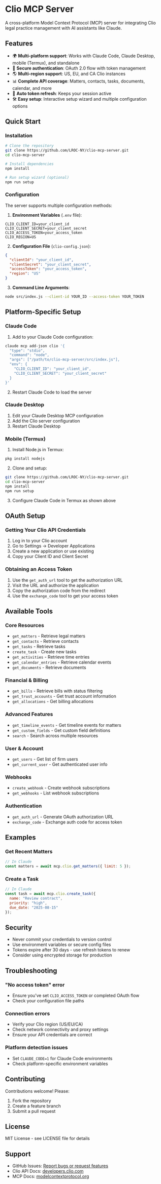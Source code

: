 # Clio MCP Server

A cross-platform Model Context Protocol (MCP) server for integrating Clio legal practice management with AI assistants like Claude.

## Features

- 🌍 **Multi-platform support**: Works with Claude Code, Claude Desktop, mobile (Termux), and standalone
- 🔐 **Secure authentication**: OAuth 2.0 flow with token management
- 🌎 **Multi-region support**: US, EU, and CA Clio instances
- 📊 **Complete API coverage**: Matters, contacts, tasks, documents, calendar, and more
- 🔄 **Auto token refresh**: Keeps your session active
- 🛠️ **Easy setup**: Interactive setup wizard and multiple configuration options

## Quick Start

### Installation

```bash
# Clone the repository
git clone https://github.com/LROC-NY/clio-mcp-server.git
cd clio-mcp-server

# Install dependencies
npm install

# Run setup wizard (optional)
npm run setup
```

### Configuration

The server supports multiple configuration methods:

1. **Environment Variables** (`.env` file):
```env
CLIO_CLIENT_ID=your_client_id
CLIO_CLIENT_SECRET=your_client_secret
CLIO_ACCESS_TOKEN=your_access_token
CLIO_REGION=US
```

2. **Configuration File** (`clio-config.json`):
```json
{
  "clientId": "your_client_id",
  "clientSecret": "your_client_secret",
  "accessToken": "your_access_token",
  "region": "US"
}
```

3. **Command Line Arguments**:
```bash
node src/index.js --client-id YOUR_ID --access-token YOUR_TOKEN
```

## Platform-Specific Setup

### Claude Code

1. Add to your Claude Code configuration:

```bash
claude mcp add-json clio '{
  "type": "stdio",
  "command": "node",
  "args": ["/path/to/clio-mcp-server/src/index.js"],
  "env": {
    "CLIO_CLIENT_ID": "your_client_id",
    "CLIO_CLIENT_SECRET": "your_client_secret"
  }
}'
```

2. Restart Claude Code to load the server

### Claude Desktop

1. Edit your Claude Desktop MCP configuration
2. Add the Clio server configuration
3. Restart Claude Desktop

### Mobile (Termux)

1. Install Node.js in Termux:
```bash
pkg install nodejs
```

2. Clone and setup:
```bash
git clone https://github.com/LROC-NY/clio-mcp-server.git
cd clio-mcp-server
npm install
npm run setup
```

3. Configure Claude Code in Termux as shown above

## OAuth Setup

### Getting Your Clio API Credentials

1. Log in to your Clio account
2. Go to Settings → Developer Applications
3. Create a new application or use existing
4. Copy your Client ID and Client Secret

### Obtaining an Access Token

1. Use the `get_auth_url` tool to get the authorization URL
2. Visit the URL and authorize the application
3. Copy the authorization code from the redirect
4. Use the `exchange_code` tool to get your access token

## Available Tools

### Core Resources
- `get_matters` - Retrieve legal matters
- `get_contacts` - Retrieve contacts
- `get_tasks` - Retrieve tasks
- `create_task` - Create new tasks
- `get_activities` - Retrieve time entries
- `get_calendar_entries` - Retrieve calendar events
- `get_documents` - Retrieve documents

### Financial & Billing
- `get_bills` - Retrieve bills with status filtering
- `get_trust_accounts` - Get trust account information
- `get_allocations` - Get billing allocations

### Advanced Features
- `get_timeline_events` - Get timeline events for matters
- `get_custom_fields` - Get custom field definitions
- `search` - Search across multiple resources

### User & Account
- `get_users` - Get list of firm users
- `get_current_user` - Get authenticated user info

### Webhooks
- `create_webhook` - Create webhook subscriptions
- `get_webhooks` - List webhook subscriptions

### Authentication
- `get_auth_url` - Generate OAuth authorization URL
- `exchange_code` - Exchange auth code for access token

## Examples

### Get Recent Matters
```javascript
// In Claude
const matters = await mcp.clio.get_matters({ limit: 5 });
```

### Create a Task
```javascript
// In Claude
const task = await mcp.clio.create_task({
  name: "Review contract",
  priority: "high",
  due_date: "2025-08-15"
});
```

## Security

- Never commit your credentials to version control
- Use environment variables or secure config files
- Tokens expire after 30 days - use refresh tokens to renew
- Consider using encrypted storage for production

## Troubleshooting

### "No access token" error
- Ensure you've set `CLIO_ACCESS_TOKEN` or completed OAuth flow
- Check your configuration file paths

### Connection errors
- Verify your Clio region (US/EU/CA)
- Check network connectivity and proxy settings
- Ensure your API credentials are correct

### Platform detection issues
- Set `CLAUDE_CODE=1` for Claude Code environments
- Check platform-specific environment variables

## Contributing

Contributions welcome! Please:
1. Fork the repository
2. Create a feature branch
3. Submit a pull request

## License

MIT License - see LICENSE file for details

## Support

- GitHub Issues: [Report bugs or request features](https://github.com/LROC-NY/clio-mcp-server/issues)
- Clio API Docs: [developers.clio.com](https://developers.clio.com)
- MCP Docs: [modelcontextprotocol.org](https://modelcontextprotocol.org)